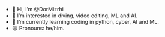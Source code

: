 - 👋 Hi, I’m @DorMizrhi
- 👀 I’m interested in diving, video editing, ML and AI. 
- 🌱 I’m currently learning coding in python, cyber, AI and ML. 
- 😄 Pronouns: he/him.

<!---
DorMizrhi/DorMizrhi is a ✨ special ✨ repository because its `README.md` (this file) appears on your GitHub profile.
You can click the Preview link to take a look at your changes.
--->
